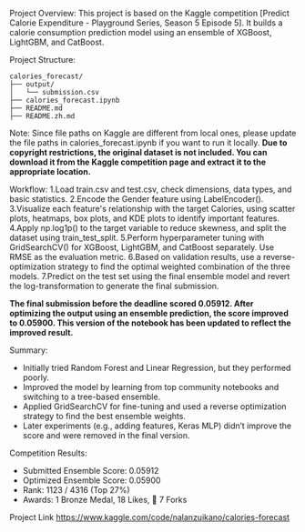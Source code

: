 Project Overview:
This project is based on the Kaggle competition [Predict Calorie Expenditure - Playground Series, Season 5 Episode 5]. It builds a calorie consumption prediction model using an ensemble of XGBoost, LightGBM, and CatBoost.

Project Structure:
```
calories_forecast/  
├── output/  
│   └── submission.csv  
├── calories_forecast.ipynb  
├── README.md
├── README.zh.md
```

Note:
Since file paths on Kaggle are different from local ones, please update the file paths in calories_forecast.ipynb if you want to run it locally.
**Due to copyright restrictions, the original dataset is not included. You can download it from the Kaggle competition page and extract it to the appropriate location.**

Workflow:
1.Load train.csv and test.csv, check dimensions, data types, and basic statistics.
2.Encode the Gender feature using LabelEncoder().
3.Visualize each feature's relationship with the target Calories, using scatter plots, heatmaps, box plots, and KDE plots to identify important features.
4.Apply np.log1p() to the target variable to reduce skewness, and split the dataset using train_test_split.
5.Perform hyperparameter tuning with GridSearchCV() for XGBoost, LightGBM, and CatBoost separately. Use RMSE as the evaluation metric.
6.Based on validation results, use a reverse-optimization strategy to find the optimal weighted combination of the three models.
7.Predict on the test set using the final ensemble model and revert the log-transformation to generate the final submission.

**The final submission before the deadline scored 0.05912. After optimizing the output using an ensemble prediction, the score improved to 0.05900. This version of the notebook has been updated to reflect the improved result.**

Summary:
- Initially tried Random Forest and Linear Regression, but they performed poorly.
- Improved the model by learning from top community notebooks and switching to a tree-based ensemble.
- Applied GridSearchCV for fine-tuning and used a reverse optimization strategy to find the best ensemble weights.
- Later experiments (e.g., adding features, Keras MLP) didn’t improve the score and were removed in the final version.

Competition Results:
- Submitted Ensemble Score: 0.05912
- Optimized Ensemble Score: 0.05900
- Rank: 1123 / 4316 (Top 27%)
- Awards: 1 Bronze Medal, 18 Likes, 🍴 7 Forks

Project Link
https://www.kaggle.com/code/nalanzuikano/calories-forecast
